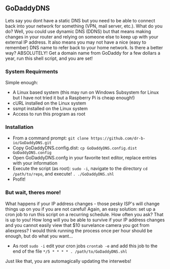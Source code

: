 ## GoDaddyDNS

Lets say you dont have a static DNS but you need to be able to connect back into your network for something (VPN, mail server, etc.). What do you do? Well, you could use dynamic DNS (DDNS) but that means making changes in your router and relying on someone else to keep up with your external IP address. It also means you may not have a nice (easy to remember) DNS name to refer back to your home network. Is there a better way? ABSOLUTELY! Get a domain name from GoDaddy for a few dollars a year, run this shell script, and you are set!

### System Requirments

Simple enough: 
- A Linux based system (this may run on Windows Subsystem for Linux but I have not tried it but a Raspberry Pi is cheap enough!)
- cURL installed on the Linux system
- ssmpt installed on the Linux system
- Access to run this program as root

### Installation

- From a command prompt: `git clone https://github.com/dr-b-io/GoDaddyDNS.git`
- Copy GoDaddyDNS.config.dist: `cp GoDaddyDNS.config.dist GoDaddyDNS.config`
- Open GoDaddyDNS.confg in your favorite text editor, replace entries with your information
- Execute the script (as root): `sudo -i`, navigate to the directory `cd /path/to/repo`, and execute! `. ./GoDaddyDNS.shl`
- Profit!

### But wait, theres more!

What happens if your IP address changes - those pesky ISP's will change things up on you if you are not careful! Again, an easy solution: set up a cron job to run this script on a recurring schedule. How often you ask? That is up to you! How long will you be able to survive if your IP address changes and you cannot easily view that $10 survelance camera you got from aliexpress? I would think running the process once per hour should be enough, but do what you want...

- As root `sudo -i` edit your cron jobs `crontab -e` and add this job to the end of the file `*/5 * * * * . /path/to/GoDaddyDNS.shl`

Just like that, you are automagically updating the interwebs!